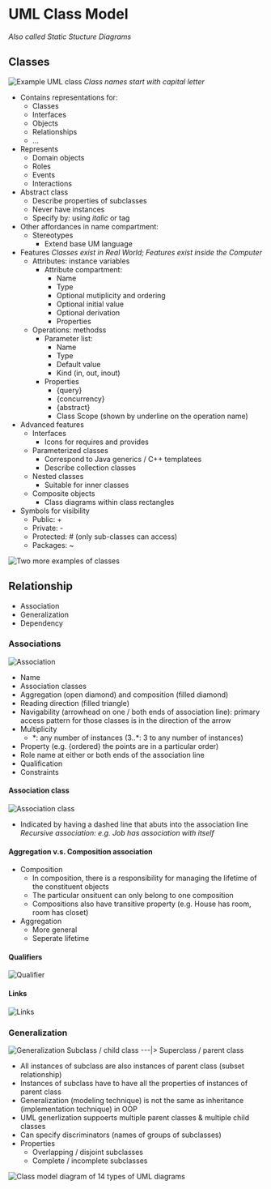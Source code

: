 # UML Class Model
*Also called Static Stucture Diagrams*

## Classes
![Example UML class](imgs/Example_UML_Class.png)
*Class names start with capital letter*
- Contains representations for:
	- Classes
	- Interfaces
	- Objects
	- Relationships
	- ...
- Represents
	- Domain objects
	- Roles
	- Events
	- Interactions
- Abstract class
	- Describe properties of subclasses
	- Never have instances
	- Specify by: using *italic* or tag
- Other affordances in name compartment:
	- Stereotypes
		- Extend base UM language
- Features
	*Classes exist in Real World; Features exist inside the Computer*
	- Attributes: instance variables
		- Attribute compartment:
			- Name
			- Type
			- Optional mutiplicity and ordering
			- Optional initial value
			- Optional derivation
			- Properties
	- Operations: methodss
		- Parameter list:
			- Name
			- Type
			- Default value
			- Kind (in, out, inout)
		- Properties
			- {query}
			- {concurrency}
			- {abstract}
			- Class Scope (shown by underline on the operation name)
- Advanced features
	- Interfaces
		- Icons for requires and provides
	- Parameterized classes
		- Correspond to Java generics / C++ templatees
		- Describe collection classes
	- Nested classes
		- Suitable for inner classes
	- Composite objects
		- Class diagrams within class rectangles
- Symbols for visibility
	- Public: +
	- Private: -
	- Protected: # (only sub-classes can access)
	- Packages: ~

![Two more examples of classes](imgs/Two_more_examples_of_classes.png)

## Relationship
- Association
- Generalization
- Dependency

### Associations
![Association](imgs/Association.png)
- Name
- Association classes
- Aggregation (open diamond) and composition (filled diamond)
- Reading direction (filled triangle)
- Navigability (arrowhead on one / both ends of association line): primary access pattern for those classes is in the direction of the arrow
- Multiplicity
	- \*: any number of instances (3..\*: 3 to any number of instances)
- Property (e.g. {ordered} the points are in a particular order)
- Role name at either or both ends of the association line
- Qualification
- Constraints

#### Association class
![Association class](imgs/Association_class.png)
- Indicated by having a dashed line that abuts into the association line
*Recursive association: e.g. Job has association with itself*

#### Aggregation v.s. Composition association
-  Composition
	- In composition, there is a responsibility for managing the lifetime of the constituent objects
	- The particular onsituent can only belong to one composition
	- Compositions also have transitive property (e.g. House has room, room has closet)
- Aggregation
	- More general
	- Seperate lifetime

#### Qualifiers
![Qualifier](imgs/Qualifier.png)

#### Links
![Links](imgs/Links.png)

### Generalization
![Generalization](imgs/Generalization.png)
Subclass / child class ---|> Superclass / parent class
- All instances of subclass are also instances of parent class (subset relationship)
- Instances of subclass have to have all the properties of instances of parent class
- Generalization (modeling technique) is not the same as inheritance (implementation technique) in OOP
- UML generlization suppoerts multiple parent classes & multiple child classes
- Can specify discriminators (names of groups of subclasses)
- Properties
	- Overlapping / disjoint subclasses
	- Complete / incomplete subclasses

![Class model diagram of 14 types of UML diagrams](imgs/Class_model_diagram_of_14_types_of_UML_diagrams.png)











